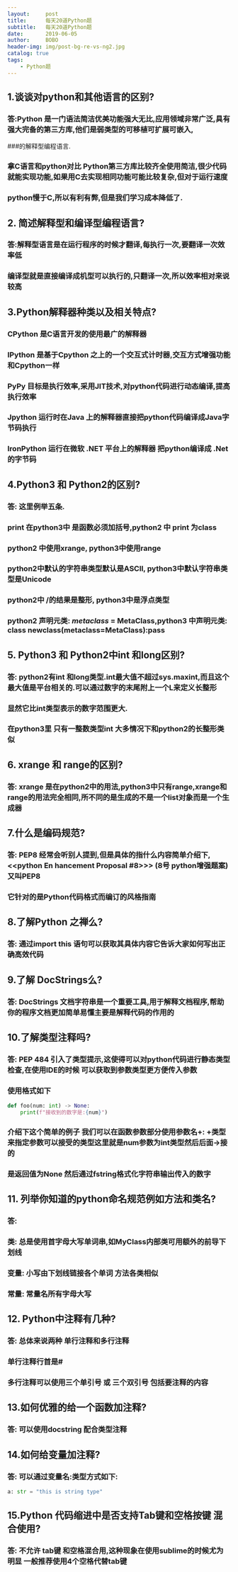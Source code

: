 ```yaml
---
layout:     post
title:      每天20道Python题
subtitle:   每天20道Python题
date:       2019-06-05
author:     BOBO
header-img: img/post-bg-re-vs-ng2.jpg
catalog: true
tags:
    - Python题
---
```

## 1.谈谈对python和其他语言的区别?
### 答:Python 是一门语法简洁优美功能强大无比,应用领域非常广泛,具有强大完备的第三方库,他们是弱类型的可移植可扩展可嵌入,
###的解释型编程语言.
### 拿C语言和python对比 Python第三方库比较齐全使用简洁,很少代码就能实现功能,如果用C去实现相同功能可能比较复杂,但对于运行速度
### python慢于C,所以有利有弊,但是我们学习成本降低了.

## 2. 简述解释型和编译型编程语言?
### 答:解释型语言是在运行程序的时候才翻译,每执行一次,要翻译一次效率低
### 编译型就是直接编译成机型可以执行的,只翻译一次,所以效率相对来说较高

## 3.Python解释器种类以及相关特点?
### CPython 是C语言开发的使用最广的解释器
### IPython 是基于Cpython 之上的一个交互式计时器,交互方式增强功能和Cpython一样
### PyPy 目标是执行效率,采用JIT技术,对python代码进行动态编译,提高执行效率
### Jpython 运行时在Java 上的解释器直接把python代码编译成Java字节码执行
### IronPython 运行在微软 .NET 平台上的解释器 把python编译成 .Net的字节码

## 4.Python3 和 Python2的区别?
### 答: 这里例举五条.
### print 在python3中 是函数必须加括号,python2 中 print 为class
### python2 中使用xrange, python3中使用range
### python2中默认的字符串类型默认是ASCll, python3中默认字符串类型是Unicode
### python2中 /的结果是整形, python3中是浮点类型
### python2 声明元类: _metaclass_ = MetaClass,python3 中声明元类: class newclass(metaclass=MetaClass):pass

## 5. Python3 和 Python2中int 和long区别?
### 答: python2有int 和long类型.int最大值不超过sys.maxint,而且这个最大值是平台相关的.可以通过数字的末尾附上一个L来定义长整形
### 显然它比int类型表示的数字范围更大.
### 在python3里 只有一整数类型int 大多情况下和python2的长整形类似

## 6. xrange 和 range的区别?
### 答: xrange 是在python2中的用法,python3中只有range,xrange和range的用法完全相同,所不同的是生成的不是一个list对象而是一个生成器

## 7.什么是编码规范?
### 答: PEP8 经常会听别人提到,但是具体的指什么内容简单介绍下,<<python En hancement Proposal #8>>> (8号 python增强题案)又叫PEP8
### 它针对的是Python代码格式而编订的风格指南

## 8.了解Python 之禅么?
### 答: 通过import this 语句可以获取其具体内容它告诉大家如何写出正确高效代码

## 9.了解 DocStrings么?
### 答: DocStrings 文档字符串是一个重要工具,用于解释文档程序,帮助你的程序文档更加简单易懂主要是解释代码的作用的

## 10.了解类型注释吗?
### 答: PEP 484 引入了类型提示,这使得可以对python代码进行静态类型检查,在使用IDE的时候 可以获取到参数类型更方便传入参数
### 使用格式如下
```python
def foo(num: int) -> None:
    print(f"接收到的数字是:{num}")
```
### 介绍下这个简单的例子 我们可以在函数参数部分使用参数名+: +类型 来指定参数可以接受的类型这里就是num参数为int类型然后后面->接的
### 是返回值为None 然后通过fstring格式化字符串输出传入的数字

## 11. 列举你知道的python命名规范例如方法和类名?
### 答:
### 类: 总是使用首字母大写单词串,如MyClass内部类可用额外的前导下划线
### 变量: 小写由下划线链接各个单词 方法各类相似 
### 常量: 常量名所有字母大写

## 12. Python中注释有几种?
### 答: 总体来说两种 单行注释和多行注释
### 单行注释行首是#
### 多行注释可以使用三个单引号 或 三个双引号 包括要注释的内容

## 13.如何优雅的给一个函数加注释?
### 答: 可以使用docstring 配合类型注释

## 14.如何给变量加注释?
### 答: 可以通过变量名:类型方式如下:
```python
a: str = "this is string type"
```
## 15.Python 代码缩进中是否支持Tab键和空格按键 混合使用?
### 答: 不允许 tab键 和空格混合用,这种现象在使用sublime的时候尤为明显 一般推荐使用4个空格代替tab键
